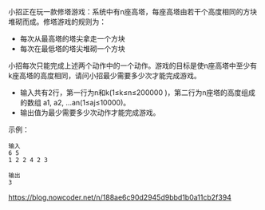 小招正在玩一款修塔游戏：系统中有n座高塔，每座高塔由若干个高度相同的方块堆砌而成。修塔游戏的规则为：
- 每次从最高塔的塔尖拿走一个方块
- 每次在最低塔的塔尖堆砌一个方块

小招每次只能完成上述两个动作中的一个动作。游戏的目标是使n座高塔中至少有k座高塔的高度相同，请问小招最少需要多少次才能完成游戏。

- 输入共有2行，第一行为n和k(1≤k≤n≤200000 )，第二行为n座塔的高度组成的数组 a1, a2, ...an(1≤aj≤10000)。
- 输出值为最少需要多少次动作才能完成游戏。

示例：

```
输入
6 5
1 2 2 4 2 3

输出
3
```

https://blog.nowcoder.net/n/188ae6c90d2945d9bbd1b0a11cb2f394



